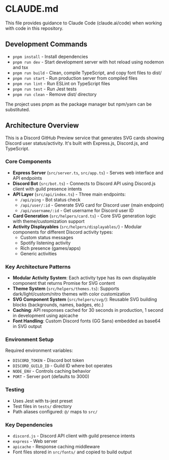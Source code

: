 # CLAUDE.md

This file provides guidance to Claude Code (claude.ai/code) when working with code in this repository.

## Development Commands

- `pnpm install` - Install dependencies
- `pnpm run dev` - Start development server with hot reload using nodemon and tsx
- `pnpm run build` - Clean, compile TypeScript, and copy font files to dist/
- `pnpm run start` - Run production server from compiled files
- `pnpm run lint` - Run ESLint on TypeScript files
- `pnpm run test` - Run Jest tests
- `pnpm run clean` - Remove dist/ directory

The project uses pnpm as the package manager but npm/yarn can be substituted.

## Architecture Overview

This is a Discord GitHub Preview service that generates SVG cards showing Discord user status/activity. It's built with Express.js, Discord.js, and TypeScript.

### Core Components

- **Express Server** (`src/server.ts`, `src/app.ts`) - Serves web interface and API endpoints
- **Discord Bot** (`src/bot.ts`) - Connects to Discord API using Discord.js client with guild presence intents
- **API Layer** (`src/api/index.ts`) - Three main endpoints:
  - `/api/ping` - Bot status check
  - `/api/user/:id` - Generate SVG card for Discord user (main endpoint)
  - `/api/username/:id` - Get username for Discord user ID
- **Card Generation** (`src/helpers/card.ts`) - Core SVG generation logic with theme/customization support
- **Activity Displayables** (`src/helpers/displayables/`) - Modular components for different Discord activity types:
  - Custom status messages
  - Spotify listening activity  
  - Rich presence (games/apps)
  - Generic activities

### Key Architecture Patterns

- **Modular Activity System**: Each activity type has its own displayable component that returns Promise<string> for SVG content
- **Theme System** (`src/helpers/themes.ts`): Supports dark/light/custom/nitro themes with color customization
- **SVG Component System** (`src/helpers/svg/`): Reusable SVG building blocks (backgrounds, names, badges, etc.)
- **Caching**: API responses cached for 30 seconds in production, 1 second in development using apicache
- **Font Handling**: Custom Discord fonts (GG Sans) embedded as base64 in SVG output

### Environment Setup

Required environment variables:
- `DISCORD_TOKEN` - Discord bot token
- `DISCORD_GUILD_ID` - Guild ID where bot operates
- `NODE_ENV` - Controls caching behavior
- `PORT` - Server port (defaults to 3000)

### Testing

- Uses Jest with ts-jest preset
- Test files in `tests/` directory
- Path aliases configured: `@/` maps to `src/`

### Key Dependencies

- `discord.js` - Discord API client with guild presence intents
- `express` - Web server
- `apicache` - Response caching middleware
- Font files stored in `src/fonts/` and copied to build output